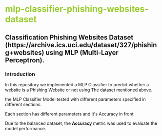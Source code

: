 <h1 style="color: Yellowgreen">mlp-classifier-phishing-websites-dataset</h1>
<h2>Classification Phishing Websites Dataset (https://archive.ics.uci.edu/dataset/327/phishing+websites) using MLP (Multi-Layer Perceptron).</h2>

<h3><b>Introduction</b></h3>
<p>In this repository we implemented a MLP Classifier to predict whether a website is a Phishing Website or not using The dataset mentioned above.</p>
<p>the MLP Classifier Model tested with different parameters specified in different sections.</p>
<p>Each section has different parameters and it's Accuracy in front</p>
<p>Due to the balanced dataset, the <b>Accuracy</b> metric was used to evaluate the model performance.</p>
